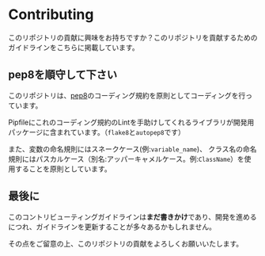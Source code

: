 # Contributing

このリポジトリの貢献に興味をお持ちですか？このリポジトリを貢献するためのガイドラインをこちらに掲載しています。

## pep8を順守して下さい

このリポジトリは、[pep8](https://www.python.org/dev/peps/pep-0008/)のコーディング規約を原則としてコーディングを行っています。

Pipfileにこれのコーディング規約のLintを手助けしてくれるライブラリが開発用パッケージに含まれています。（`flake8`と`autopep8`です）

また、変数の命名規則にはスネークケース(例:`variable_name`)、
クラス名の命名規則にはパスカルケース（別名:アッパーキャメルケース。例:`ClassName`）を使用することを原則としています。

## 最後に

このコントリビューティングガイドラインは**まだ書きかけ**であり、開発を進めるにつれ、ガイドラインを更新することが多々あるかもしれません。

その点をご留意の上、このリポジトリの貢献をよろしくお願いいたします。
